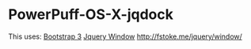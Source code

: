 # PowerPuff-OS-X-jqdock
This uses:
[Bootstrap 3](https://getbootstrap.com/docs/3.3/)
[Jquery Window](http://fstoke.me/jquery/window/)
http://fstoke.me/jquery/window/
